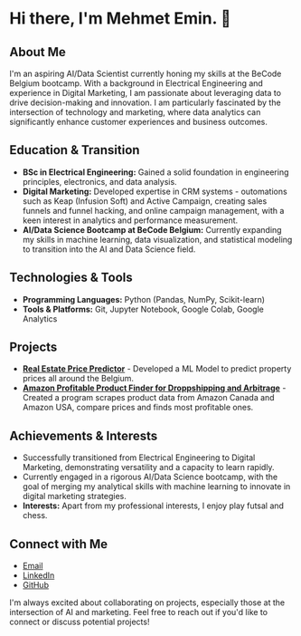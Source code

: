# Hi there, I'm Mehmet Emin. 👋

## About Me
I'm an aspiring AI/Data Scientist currently honing my skills at the BeCode Belgium bootcamp. With a background in Electrical Engineering and experience in Digital Marketing, I am passionate about leveraging data to drive decision-making and innovation. I am particularly fascinated by the intersection of technology and marketing, where data analytics can significantly enhance customer experiences and business outcomes.

## Education & Transition
- **BSc in Electrical Engineering:** Gained a solid foundation in engineering principles, electronics, and data analysis.
- **Digital Marketing:** Developed expertise in CRM systems - outomations such as Keap (Infusion Soft) and Active Campaign, creating sales funnels and funnel hacking, and online campaign management, with a keen interest in analytics and performance measurement.
- **AI/Data Science Bootcamp at BeCode Belgium:** Currently expanding my skills in machine learning, data visualization, and statistical modeling to transition into the AI and Data Science field.

## Technologies & Tools
- **Programming Languages:** Python (Pandas, NumPy, Scikit-learn)
- **Tools & Platforms:** Git, Jupyter Notebook, Google Colab, Google Analytics

## Projects
- **[Real Estate Price Predictor](https://github.com/MECoban/Immo-Eliza-Model-Deployment.git)** - Developed a ML Model to predict property prices all around the Belgium.
- **[Amazon Profitable Product Finder for Droppshipping and Arbitrage](https://github.com/MECoban/Amazon-Scraper.git)** - Created a program scrapes product data from Amazon Canada and Amazon USA, compare prices and finds most profitable ones.

## Achievements & Interests
- Successfully transitioned from Electrical Engineering to Digital Marketing, demonstrating versatility and a capacity to learn rapidly.
- Currently engaged in a rigorous AI/Data Science bootcamp, with the goal of merging my analytical skills with machine learning to innovate in digital marketing strategies.
- **Interests:** Apart from my professional interests, I enjoy play futsal and chess.
## Connect with Me
- [Email](mailto:cobanmehmet3525@gmail.com)
- [LinkedIn](https://www.linkedin.com/in/mehmet-emin-coban-6865b7190/)
- [GitHub](https://github.com/MECoban)

I'm always excited about collaborating on projects, especially those at the intersection of AI and marketing. Feel free to reach out if you'd like to connect or discuss potential projects!


